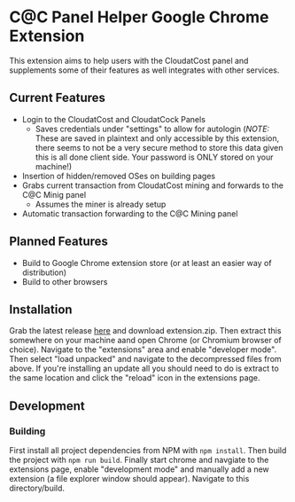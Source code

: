 # C@C Panel Helper Google Chrome Extension

This extension aims to help users with the CloudatCost panel and supplements some of their features as well integrates with other services.

## Current Features

- Login to the CloudatCost and CloudatCock Panels
  - Saves credentials under "settings" to allow for autologin (_NOTE:_ These are saved in plaintext and only accessible by this extension, there seems to not be a very secure method to store this data given this is all done client side. Your password is ONLY stored on your machine!)
- Insertion of hidden/removed OSes on building pages
- Grabs current transaction from CloudatCost mining and forwards to the C@C Minig panel
  - Assumes the miner is already setup
- Automatic transaction forwarding to the C@C Mining panel

## Planned Features

- Build to Google Chrome extension store (or at least an easier way of distribution)
- Build to other browsers

## Installation

Grab the latest release [here](https://github.com/zack-hable/CaC-Panel-Extension/releases/latest) and download extension.zip. Then extract this somewhere on your machine aand open Chrome (or Chromium browser of choice). Navigate to the "extensions" area and enable "developer mode". Then select "load unpacked" and navigate to the decompressed files from above. If you're installing an update all you should need to do is extract to the same location and click the "reload" icon in the extensions page.

## Development

### Building

First install all project dependencies from NPM with `npm install`.
Then build the project with `npm run build`.
Finally start chrome and navgiate to the extensions page, enable "development mode" and manually add a new extension (a file explorer window should appear). Navigate to this directory/build.
